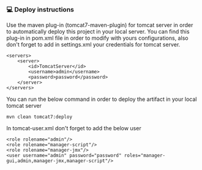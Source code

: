 ### :computer: Deploy instructions ###
Use the maven plug-in (tomcat7-maven-plugin) for tomcat server in order to automatically deploy this project in your local server. You can find this plug-in in pom.xml file in order to modify with yours configurations, also don't forget to add in settings.xml your credentials for tomcat server.
```
<servers>
    <server>
        <id>TomcatServer</id>
        <username>admin</username>
        <password>password</password>
    </server>
</servers>
```
You can run the below command in order to deploy the artifact in your local tomcat server
```
mvn clean tomcat7:deploy
```
In tomcat-user.xml don't forget to add the below user
```
<role rolename="admin"/>
<role rolename="manager-script"/>
<role rolename="manager-jmx"/>
<user username="admin" password="password" roles="manager-gui,admin,manager-jmx,manager-script"/>
```
